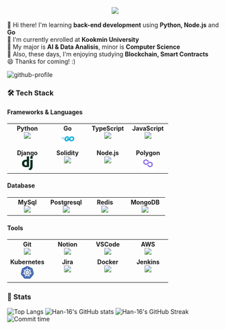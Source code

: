 <!--
**Han-16/Han-16** is a ✨ _special_ ✨ repository because its `README.md` (this file) appears on your GitHub profile.

Here are some ideas to get you started:

- 🔭 I’m currently working on ...
- 🌱 I’m currently learning ...
- 👯 I’m looking to collaborate on ...
- 🤔 I’m looking for help with ...
- 💬 Ask me about ...
- 📫 How to reach me: ...
- 😄 Pronouns: ...
- ⚡ Fun fact: ...
-->

<div align="center">
<img src="https://capsule-render.vercel.app/api?type=waving&color=gradient&height=300&section=header&text=Hi%20there!&fontSize=73&fontAlignY=35&desc=I'm%20Byeong%20Kyu&descAlign=60&descAlignY=55&animation=fadeIn"/>
</div>

👋 Hi there! I'm learning **back-end development** using **Python, Node.js** and **Go**<br>
🔭 I'm currently enrolled at **Kookmin University**<br>
🌱 My major is **AI & Data Analisis**, minor is **Computer Science**<br>
👯 Also, these days, I'm enjoying studying **Blockchain, Smart Contracts**<br>
😄 Thanks for coming! :)

![github-profile](http://github-profile-summary-cards.vercel.app/api/cards/profile-details?username=Han-16&theme=highcontrast)


### 🛠 Tech Stack
#### Frameworks & Languages
<table width="320px">
  <tbody>
    <tr valign="top">
      <td width="80px" align="center">
        <span><strong>Python</strong></span><br>
        <img height="32px" src="https://cdn.jsdelivr.net/gh/devicons/devicon/icons/python/python-original.svg">
      </td>
      <td width="80px" align="center">
        <span><strong>Go</strong></span><br>
        <img height="32" src="https://github.com/devicons/devicon/blob/master/icons/go/go-original-wordmark.svg">
      </td>
      <td width="80px" align="center">
        <span><strong>TypeScript</strong></span><br>
        <img height="32" src="https://cdn.jsdelivr.net/gh/devicons/devicon/icons/typescript/typescript-original.svg">
      </td>
      <td width="80px" align="center">
        <span><strong>JavaScript</strong></span><br>
        <img height="32px" src="https://cdn.jsdelivr.net/gh/devicons/devicon/icons/javascript/javascript-original.svg">
      </td>
    </tr>
    <tr valign="top">
      <td width="80px" align="center">
        <span><strong>Django</strong></span><br>
        <img height="32px" src="https://github.com/devicons/devicon/blob/master/icons/django/django-plain.svg" />
      </td>
      <td width="80px" align="center">
        <span><strong>Solidity</strong></span><br>
        <img height="32px" src="https://cdn.jsdelivr.net/gh/devicons/devicon/icons/solidity/solidity-original.svg">
      </td>
      <td width="80px" align="center">
        <span><strong>Node.js</strong></span><br>
        <img height="32px" src="https://cdn.jsdelivr.net/gh/devicons/devicon/icons/nodejs/nodejs-original.svg" />
      </td>
      <td width="80px" align="center">
        <span><strong>Polygon</strong></span><br>
        <img height="32px" src="https://github.com/devicons/devicon/blob/master/icons/polygon/polygon-original.svg" />
      </td>
    </tr>
  </tbody>
</table>

#### Database
<table width="320px">
  <tbody>
    <tr valign="top">
      <td width="80px" align="center">
        <span><strong>MySql</strong></span><br>
        <img height="32px" src="https://cdn.jsdelivr.net/gh/devicons/devicon/icons/mysql/mysql-original.svg" />
      </td>
      <td align="center">
        <span><strong>Postgresql</strong></span><br>
        <img height="32px" src="https://cdn.jsdelivr.net/gh/devicons/devicon/icons/postgresql/postgresql-original.svg">
      </td>
      <td width="80px" align="center">
        <span><strong>Redis</strong></span><br>
        <img height="32px" src="https://cdn.jsdelivr.net/gh/devicons/devicon/icons/redis/redis-original.svg" />
      </td>
      <td width="80px" align="center">
        <span><strong>MongoDB</strong></span><br>
        <img height="32px" src="https://cdn.jsdelivr.net/gh/devicons/devicon/icons/mongodb/mongodb-original.svg" />
      </td>
    </tr>
  </tbody>
</table>

#### Tools
<table width="320px">
  <tbody>
    <tr valign="top">
      <td width="80px" align="center">
        <span><strong>Git</strong></span><br>
        <img height="32px" src="https://cdn.jsdelivr.net/gh/devicons/devicon/icons/git/git-original.svg" />
      </td>
      <td align="center">
        <span><strong>Notion</strong></span><br>
        <img height="32px" src="https://noticon-static.tammolo.com/dgggcrkxq/image/upload/v1570106347/noticon/hx52ypkqqdzjdvd8iaid.svg">
      </td>
      <td width="80px" align="center">
        <span><strong>VSCode</strong></span><br>
        <img height="32px" src="https://cdn.jsdelivr.net/gh/devicons/devicon/icons/vscode/vscode-original.svg" />
      <td width="80px" align="center">
        <span><strong>AWS</strong></span><br>
        <img height="32px" src="https://cdn.jsdelivr.net/gh/devicons/devicon/icons/amazonwebservices/amazonwebservices-original.svg" />
      </td>
    </tr>
    <tr valign="top">
      <td width="80px" align="center">
        <span><strong>Kubernetes</strong></span><br>
        <img height="32px" src="https://github.com/devicons/devicon/blob/master/icons/kubernetes/kubernetes-plain.svg">
      </td>
      <td width="80px" align="center">
        <span><strong>Jira</strong></span><br>
        <img height="32px" src="https://cdn.jsdelivr.net/gh/devicons/devicon/icons/jira/jira-original.svg">
      </td>
      <td width="80px" align="center">
        <span><strong>Docker</strong></span><br>
        <img height="32" src="https://cdn.jsdelivr.net/gh/devicons/devicon/icons/docker/docker-original.svg">
      </td>
      <td width="80px" align="center">
        <span><strong>Jenkins</strong></span><br>
        <img height="32px" src="https://cdn.jsdelivr.net/gh/devicons/devicon/icons/jenkins/jenkins-original.svg" />
      </td>
    </tr>
  </tbody>
</table>

### 💪 Stats
![Top Langs](https://github-readme-stats.vercel.app/api/top-langs/?username=Han-16&layout=compact&theme=dark)
![Han-16's GitHub stats](http://github-profile-summary-cards.vercel.app/api/cards/stats?username=Han-16&theme=dark)
![Han-16's GitHub Streak](https://github-readme-streak-stats.herokuapp.com?user=Han-16&theme=dark&hide_border=true&date_format=%5BY%20%5DM%20j)
![Commit time](http://github-profile-summary-cards.vercel.app/api/cards/productive-time?username=Han-16&theme=dark&utcOffset=8)

